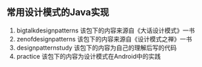 ## 常用设计模式的Java实现 ##

1. bigtalkdesignpatterns 该包下的内容来源自《大话设计模式》一书  
2. zenofdesignpatterns 该包下的内容来源自《设计模式之禅》一书  
3. designpatternstudy 该包下的内容为自己的理解后写的代码  
4. practice 该包下的内容为设计模式在Android中的实践  